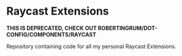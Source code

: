 # Raycast Extensions

__THIS IS DEPRECATED, CHECK OUT ROBERTINGRUM/DOT-CONFIG/COMPONENTS/RAYCAST__

Repository containing code for all my personal Raycast Extensions.
